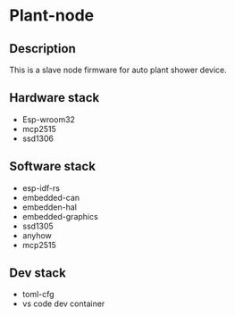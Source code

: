 # Plant-node

## Description

This is a slave node firmware for auto plant shower device.

## Hardware stack
- Esp-wroom32
- mcp2515
- ssd1306

## Software stack
- esp-idf-rs
- embedded-can
- embedden-hal
- embedded-graphics
- ssd1305
- anyhow
- mcp2515

## Dev stack
- toml-cfg
- vs code dev container